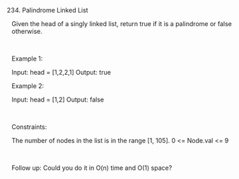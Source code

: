 234. Palindrome Linked List

Given the head of a singly linked list, return true if it is a 
palindrome
 or false otherwise.

 

Example 1:

Input: head = [1,2,2,1]
Output: true


Example 2:

Input: head = [1,2]
Output: false


 

Constraints:

The number of nodes in the list is in the range [1, 105].
0 <= Node.val <= 9

 

Follow up: Could you do it in O(n) time and O(1) space?